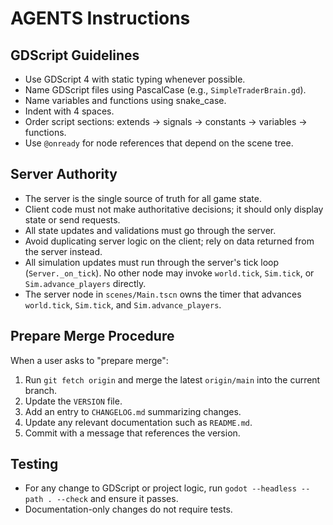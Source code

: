 # AGENTS Instructions

## GDScript Guidelines
- Use GDScript 4 with static typing whenever possible.
- Name GDScript files using PascalCase (e.g., `SimpleTraderBrain.gd`).
- Name variables and functions using snake_case.
- Indent with 4 spaces.
- Order script sections: extends -> signals -> constants -> variables -> functions.
- Use `@onready` for node references that depend on the scene tree.

## Server Authority
- The server is the single source of truth for all game state.
- Client code must not make authoritative decisions; it should only display state or send requests.
- All state updates and validations must go through the server.
- Avoid duplicating server logic on the client; rely on data returned from the server instead.
- All simulation updates must run through the server's tick loop (`Server._on_tick`). No other node may invoke `world.tick`, `Sim.tick`, or `Sim.advance_players` directly.
- The server node in `scenes/Main.tscn` owns the timer that advances `world.tick`, `Sim.tick`, and `Sim.advance_players`.

## Prepare Merge Procedure
When a user asks to "prepare merge":
1. Run `git fetch origin` and merge the latest `origin/main` into the current branch.
2. Update the `VERSION` file.
3. Add an entry to `CHANGELOG.md` summarizing changes.
4. Update any relevant documentation such as `README.md`.
5. Commit with a message that references the version.

## Testing
- For any change to GDScript or project logic, run `godot --headless --path . --check` and ensure it passes.
- Documentation-only changes do not require tests.
